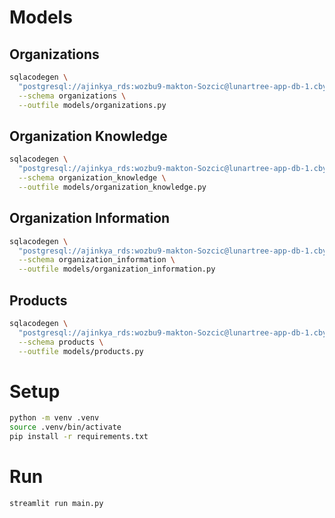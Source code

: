 # Models

## Organizations

```bash
sqlacodegen \
  "postgresql://ajinkya_rds:wozbu9-makton-Sozcic@lunartree-app-db-1.cbyaq6ycc3ii.us-west-2.rds.amazonaws.com:5432/lunartree_stage_1_data_processing" \
  --schema organizations \
  --outfile models/organizations.py
```

## Organization Knowledge

```bash
sqlacodegen \
  "postgresql://ajinkya_rds:wozbu9-makton-Sozcic@lunartree-app-db-1.cbyaq6ycc3ii.us-west-2.rds.amazonaws.com:5432/lunartree_stage_1_data_processing" \
  --schema organization_knowledge \
  --outfile models/organization_knowledge.py
```

## Organization Information

```bash
sqlacodegen \
  "postgresql://ajinkya_rds:wozbu9-makton-Sozcic@lunartree-app-db-1.cbyaq6ycc3ii.us-west-2.rds.amazonaws.com:5432/lunartree_stage_1_data_processing" \
  --schema organization_information \
  --outfile models/organization_information.py
```

## Products

```bash
sqlacodegen \
  "postgresql://ajinkya_rds:wozbu9-makton-Sozcic@lunartree-app-db-1.cbyaq6ycc3ii.us-west-2.rds.amazonaws.com:5432/lunartree_stage_1_data_processing" \
  --schema products \
  --outfile models/products.py
```

# Setup
```bash
python -m venv .venv
source .venv/bin/activate
pip install -r requirements.txt
```

# Run
```bash
streamlit run main.py
```

